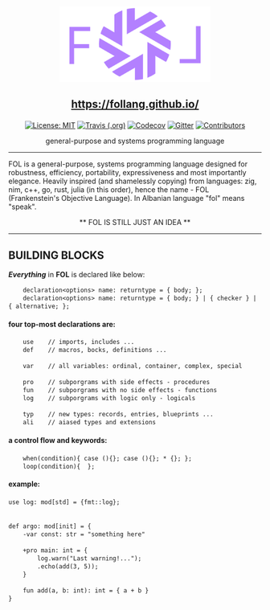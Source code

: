 <p align="center">
    <img alt="logo" src="./book/src/images/logo.svg" width="300px">
</p>


<a href="https://follang.github.io/" style="color: rgb(179, 128, 255)"></a><h2><p align="center" style="color: rgb(179, 128, 255)">https://follang.github.io/</p></h2></a>

<p align="center">
  <a href="https://github.com/follang/fol/blob/develop/LICENSE.md"><img src="https://img.shields.io/badge/License-MIT-blue.svg" alt="License: MIT"></a>
  <a href="https://travis-ci.org/follang/fol"><img alt="Travis (.org)" src="https://img.shields.io/travis/follang/fol"></a>
  <a href="https://codecov.io/github/follang/fol"><img alt="Codecov" src="https://img.shields.io/codecov/c/github/follang/fol"></a>
  <a href="https://gitter.im/follang/community"><img alt="Gitter" src="https://img.shields.io/gitter/room/bresilla/follang"></a>
  <a href="https://github.com/follang/fol/blob/develop/.all-contributorsrc"><img src="https://img.shields.io/badge/all_contributors-1-orange.svg" alt="Contributors"></a>
</p>

<p align="center">general-purpose and systems programming language</p>
<hr>


FOL is a general-purpose, systems programming language designed for robustness, efficiency, portability, expressiveness and most importantly elegance. Heavily inspired (and shamelessly copying) from languages: zig, nim, c++, go, rust, julia (in this order), hence the name - FOL (Frankenstein's Objective Language). In Albanian language "fol" means "speak".

<p align="center">  ** FOL IS STILL JUST AN IDEA **  </p>

<hr>

## BUILDING BLOCKS


__*Everything*__ in **FOL** is declared like below:

```
	declaration<options> name: returntype = { body; };
	declaration<options> name: returntype = { body; } | { checker } | { alternative; };
```


#### four top-most declarations are:
```
	use    // imports, includes ...
	def    // macros, bocks, definitions ...

	var    // all variables: ordinal, container, complex, special

	pro    // subporgrams with side effects - procedures
	fun    // subporgrams with no side effects - functions
	log    // subporgrams with logic only - logicals

	typ    // new types: records, entries, blueprints ...
	ali    // aiased types and extensions
```
#### a control flow and keywords:
```
	when(condition){ case (){}; case (){}; * {}; };
	loop(condition){  };

```

#### example:

```
use log: mod[std] = {fmt::log};


def argo: mod[init] = {
    -var const: str = "something here"

    +pro main: int = {
        log.warn("Last warning!...");
        .echo(add(3, 5));
    }

    fun add(a, b: int): int = { a + b }
}
```
